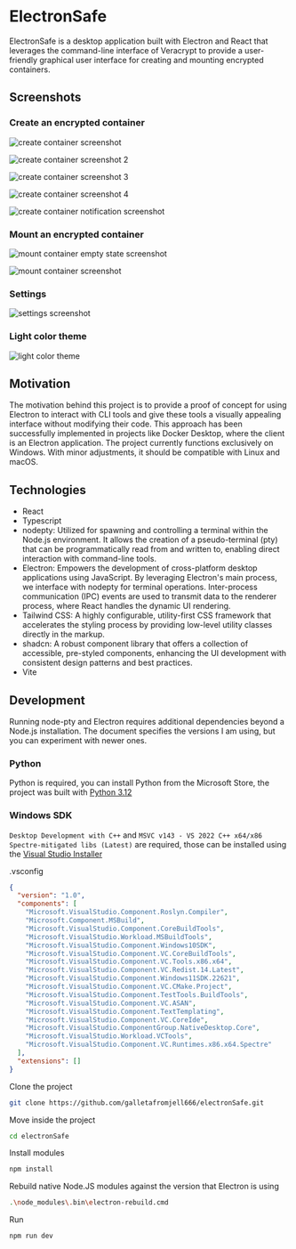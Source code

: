 # ElectronSafe
ElectronSafe is a desktop application built with Electron and React that leverages the command-line interface of Veracrypt to provide a user-friendly graphical user interface for creating and mounting encrypted containers. 

## Screenshots

### Create an encrypted container

![create container screenshot](https://github.com/galletafromjell666/electronSafe/blob/bc051c57767357ba58e50135fbadaf10227e8771/create-1.png)

![create container screenshot 2](https://github.com/galletafromjell666/electronSafe/blob/bc051c57767357ba58e50135fbadaf10227e8771/create-2png.png)

![create container screenshot 3](https://github.com/galletafromjell666/electronSafe/blob/bc051c57767357ba58e50135fbadaf10227e8771/create-3.png)

![create container screenshot 4](https://github.com/galletafromjell666/electronSafe/blob/bc051c57767357ba58e50135fbadaf10227e8771/create-4.png)

![create container notification screenshot](https://github.com/galletafromjell666/electronSafe/blob/bc051c57767357ba58e50135fbadaf10227e8771/create-5-notification.png)

### Mount an encrypted container

![mount container empty state screenshot](https://github.com/galletafromjell666/electronSafe/blob/bc051c57767357ba58e50135fbadaf10227e8771/mount-2-form-filled.png)

![mount container screenshot](https://github.com/galletafromjell666/electronSafe/blob/bc051c57767357ba58e50135fbadaf10227e8771/mount-3-mounted.png)

### Settings

![settings screenshot](https://github.com/galletafromjell666/electronSafe/blob/bc051c57767357ba58e50135fbadaf10227e8771/settings.png)

### Light color theme

![light color theme](https://github.com/galletafromjell666/electronSafe/blob/bc051c57767357ba58e50135fbadaf10227e8771/white-theme.png)

## Motivation
The motivation behind this project is to provide a proof of concept for using Electron to interact with CLI tools and give these tools a visually appealing interface without modifying their code. This approach has been successfully implemented in projects like Docker Desktop, where the client is an Electron application.
The project currently functions exclusively on Windows. With minor adjustments, it should be compatible with Linux and macOS.

## Technologies
- React
- Typescript
- nodepty: Utilized for spawning and controlling a terminal within the Node.js environment. It allows the creation of a pseudo-terminal (pty) that can be programmatically read from and written to, enabling direct interaction with command-line tools.
- Electron: Empowers the development of cross-platform desktop applications using JavaScript. By leveraging Electron's main process, we interface with nodepty for terminal operations. Inter-process communication (IPC) events are used to transmit data to the renderer process, where React handles the dynamic UI rendering.
- Tailwind CSS: A highly configurable, utility-first CSS framework that accelerates the styling process by providing low-level utility classes directly in the markup.
- shadcn: A robust component library that offers a collection of accessible, pre-styled components, enhancing the UI development with consistent design patterns and best practices.
- Vite

## Development 
Running node-pty and Electron requires additional dependencies beyond a Node.js installation. The document specifies the versions I am using, but you can experiment with newer ones.

### Python 
Python is required, you can install Python from the Microsoft Store, the project was built with [Python 3.12](https://www.microsoft.com/store/productId/9NCVDN91XZQP?ocid=pdpshare)

### Windows SDK
`Desktop Development with C++` and `MSVC v143 - VS 2022 C++ x64/x86 Spectre-mitigated libs (Latest)` are required, those can be installed using the [Visual Studio Installer](https://developer.microsoft.com/en-us/windows/downloads/windows-sdk/)

.vsconfig
```json
{
  "version": "1.0",
  "components": [
    "Microsoft.VisualStudio.Component.Roslyn.Compiler",
    "Microsoft.Component.MSBuild",
    "Microsoft.VisualStudio.Component.CoreBuildTools",
    "Microsoft.VisualStudio.Workload.MSBuildTools",
    "Microsoft.VisualStudio.Component.Windows10SDK",
    "Microsoft.VisualStudio.Component.VC.CoreBuildTools",
    "Microsoft.VisualStudio.Component.VC.Tools.x86.x64",
    "Microsoft.VisualStudio.Component.VC.Redist.14.Latest",
    "Microsoft.VisualStudio.Component.Windows11SDK.22621",
    "Microsoft.VisualStudio.Component.VC.CMake.Project",
    "Microsoft.VisualStudio.Component.TestTools.BuildTools",
    "Microsoft.VisualStudio.Component.VC.ASAN",
    "Microsoft.VisualStudio.Component.TextTemplating",
    "Microsoft.VisualStudio.Component.VC.CoreIde",
    "Microsoft.VisualStudio.ComponentGroup.NativeDesktop.Core",
    "Microsoft.VisualStudio.Workload.VCTools",
    "Microsoft.VisualStudio.Component.VC.Runtimes.x86.x64.Spectre"
  ],
  "extensions": []
}
```

Clone the project
```bash
git clone https://github.com/galletafromjell666/electronSafe.git
```

Move inside the project
```bash
cd electronSafe
```

Install modules 
```bash
npm install
```

Rebuild native Node.JS modules against the version that Electron is using
```bash
.\node_modules\.bin\electron-rebuild.cmd
```

Run
```bash
npm run dev
```
